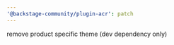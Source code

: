 ```yaml
---
'@backstage-community/plugin-acr': patch
---
```


remove product specific theme (dev dependency only)
